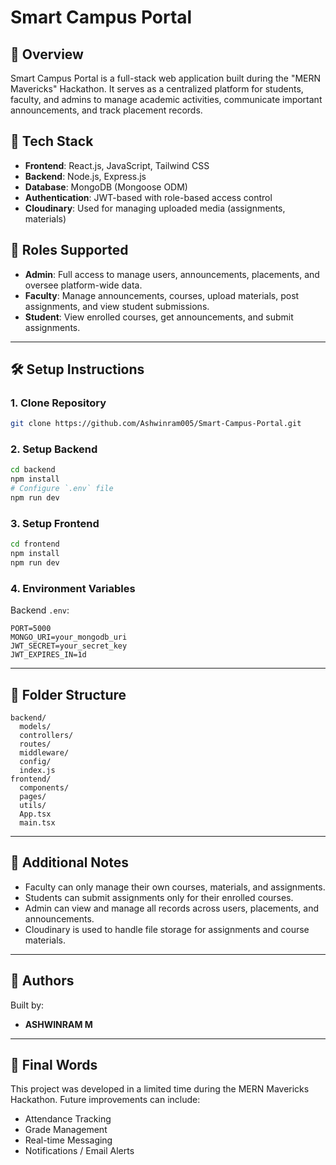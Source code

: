 # Smart Campus Portal

## 🧠 Overview

Smart Campus Portal is a full-stack web application built during the "MERN Mavericks" Hackathon. It serves as a centralized platform for students, faculty, and admins to manage academic activities, communicate important announcements, and track placement records.

## 🧩 Tech Stack

* **Frontend**: React.js, JavaScript, Tailwind CSS
* **Backend**: Node.js, Express.js
* **Database**: MongoDB (Mongoose ODM)
* **Authentication**: JWT-based with role-based access control
* **Cloudinary**: Used for managing uploaded media (assignments, materials)

## 🔐 Roles Supported

* **Admin**: Full access to manage users, announcements, placements, and oversee platform-wide data.
* **Faculty**: Manage announcements, courses, upload materials, post assignments, and view student submissions.
* **Student**: View enrolled courses, get announcements, and submit assignments.

---

## 🛠️ Setup Instructions

### 1. Clone Repository

```bash
git clone https://github.com/Ashwinram005/Smart-Campus-Portal.git
```

### 2. Setup Backend

```bash
cd backend
npm install
# Configure `.env` file
npm run dev
```

### 3. Setup Frontend

```bash
cd frontend
npm install
npm run dev
```

### 4. Environment Variables

Backend `.env`:

```env
PORT=5000
MONGO_URI=your_mongodb_uri
JWT_SECRET=your_secret_key
JWT_EXPIRES_IN=1d
```

---

## 📂 Folder Structure

```
backend/
  models/
  controllers/
  routes/
  middleware/
  config/
  index.js
frontend/
  components/
  pages/
  utils/
  App.tsx
  main.tsx
```

---

## 📝 Additional Notes

* Faculty can only manage their own courses, materials, and assignments.
* Students can submit assignments only for their enrolled courses.
* Admin can view and manage all records across users, placements, and announcements.
* Cloudinary is used to handle file storage for assignments and course materials.

---

## 📌 Authors

Built by:

* **ASHWINRAM M**

---

## 🏁 Final Words

This project was developed in a limited time during the MERN Mavericks Hackathon. Future improvements can include:

* Attendance Tracking
* Grade Management
* Real-time Messaging
* Notifications / Email Alerts
